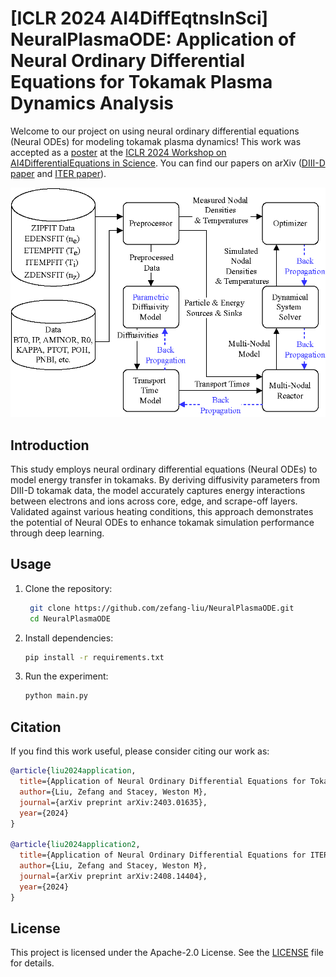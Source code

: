 # \[ICLR 2024 AI4DiffEqtnsInSci\] NeuralPlasmaODE: Application of Neural Ordinary Differential Equations for Tokamak Plasma Dynamics Analysis

Welcome to our project on using neural ordinary differential equations (Neural ODEs) for modeling tokamak plasma dynamics! This work was accepted as a [poster](poster/plasma_poster.pdf) at the [ICLR 2024 Workshop on AI4DifferentialEquations in Science](https://ai4diffeqtnsinsci.github.io/). You can find our papers on arXiv ([DIII-D paper](https://arxiv.org/abs/2403.01635) and [ITER paper](https://arxiv.org/abs/2408.14404)).

<div style="text-align: center;">
  <img src="poster/plasma_ode.png" alt="NeuralPlasmaODE Framework" width="600"/>
</div>

## Introduction

This study employs neural ordinary differential equations (Neural ODEs) to model energy transfer in tokamaks. By deriving diffusivity parameters from DIII-D tokamak data, the model accurately captures energy interactions between electrons and ions across core, edge, and scrape-off layers. Validated against various heating conditions, this approach demonstrates the potential of Neural ODEs to enhance tokamak simulation performance through deep learning.

## Usage

1. Clone the repository:
   ```bash
    git clone https://github.com/zefang-liu/NeuralPlasmaODE.git
    cd NeuralPlasmaODE
   ```
2. Install dependencies:
   ```bash
   pip install -r requirements.txt
   ```

3. Run the experiment:
   ```bash
   python main.py
   ```

## Citation

If you find this work useful, please consider citing our work as:

```bibtex
@article{liu2024application,
  title={Application of Neural Ordinary Differential Equations for Tokamak Plasma Dynamics Analysis},
  author={Liu, Zefang and Stacey, Weston M},
  journal={arXiv preprint arXiv:2403.01635},
  year={2024}
}

@article{liu2024application2,
  title={Application of Neural Ordinary Differential Equations for ITER Burning Plasma Dynamics},
  author={Liu, Zefang and Stacey, Weston M},
  journal={arXiv preprint arXiv:2408.14404},
  year={2024}
}
```

## License

This project is licensed under the Apache-2.0 License. See the [LICENSE](LICENSE) file for details.
